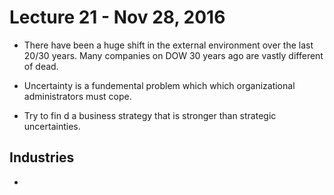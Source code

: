 # Lecture 21 - Nov 28, 2016

* There have been a huge shift in the external environment over the last 20/30 years. Many companies on DOW 30 years ago are vastly different of dead.
* Uncertainty is a fundemental problem which which organizational administrators must cope.

* Try to fin d a business strategy that is stronger than strategic uncertainties.

## Industries
* 
